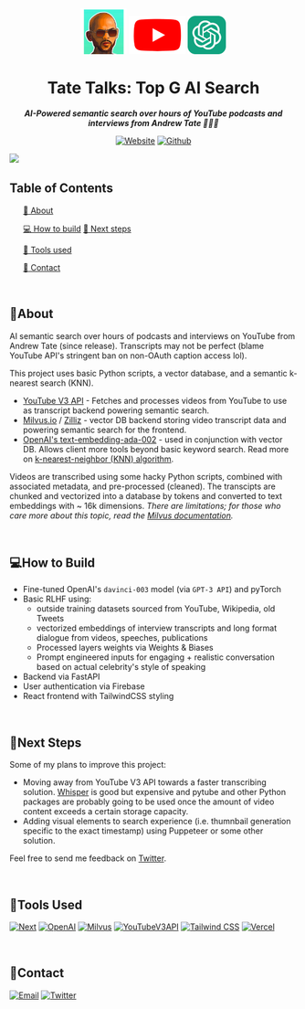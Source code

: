 
 <div align="center">
    <img src="https://github.com/vdutts7/dump/blob/main/tate-talks-1.jpeg" alt="Logo" width="80" height="80">
    <img src="https://github.com/vdutts7/dump/blob/main/youtube-logo.png" alt="Logo" width="100" height="67">
    <img src="https://github.com/vdutts7/dump/blob/main/openai-logo.png" alt="Logo" width="67" height="67">
    <h1 align="center">
        Tate Talks: Top G AI Search
    </h1>
    <p align="center"> 
        <i><b>AI-Powered semantic search over hours of YouTube podcasts and interviews from Andrew Tate 🚬💸💬</b></i>
        <br/> 
    </p>

[![Website][website]][website-url]
[![Github][github]][github-url]

 </div>
 <img src="https://github.com/vdutts7/dump/blob/main/tate-talks-2.gif"/> 

<br/>

## Table of Contents

<ol>
    <a href="#about">📝 About</a>
        <ul>
        </ul>
    <a href="#how-to-build">💻 How to build</a>
    <a href="#next-steps">🚀 Next steps</a> 
       <ul>
        </ul>
    <a href="#tools-used">🔧 Tools used</a>
        <ul>
        </ul>
    <a href="#contact">👤 Contact</a>
  </ol>

<br/>

## 📝About
AI semantic search over hours of podcasts and interviews on YouTube from Andrew Tate (since release). Transcripts may not be perfect (blame YouTube API's stringent ban on non-OAuth caption access lol).

This project uses basic Python scripts, a vector database, and a semantic k-nearest search (KNN).
- [YouTube V3 API](https://developers.google.com/youtube/v3) - Fetches and processes videos from YouTube to use as transcript backend powering semantic search.
- [Milvus.io](https://milvus.io/) / [Zilliz](https://zilliz.com/) - vector DB backend storing video transcript data and powering semantic search for the frontend.
- [OpenAI's text-embedding-ada-002](https://openai.com/blog/new-and-improved-embedding-model/) - used in conjunction with vector DB. Allows client more tools beyond basic keyword search.
  Read more on [k-nearest-neighbor (KNN) algorithm](https://en.wikipedia.org//wiki/K-nearest_neighbors_algorithm).

Videos are transcribed using some hacky Python scripts, combined with associated metadata, and pre-processed (cleaned). The transcipts are chunked and vectorized into a database by tokens and converted to text embeddings with ~ 16k dimensions. <i>There are limitations; for those who care more about this topic, read the [Milvus documentation](https://milvus.io/docs/limitations.md#Dimensions-of-a-vector).</i>


<br/>

## 💻How to Build
- Fine-tuned OpenAI's `davinci-003` model (via `GPT-3 API`) and pyTorch
- Basic RLHF using:
  - outside training datasets sourced from YouTube, Wikipedia, old Tweets
  - vectorized embeddings of interview transcripts and long format dialogue from videos, speeches, publications
  - Processed layers weights via Weights & Biases
  - Prompt engineered inputs for engaging + realistic conversation based on actual celebrity's style of speaking
- Backend via FastAPI
- User authentication via Firebase
- React frontend with TailwindCSS styling

<br/>

## 🚀Next Steps
Some of my plans to improve this project:

- Moving away from YouTube V3 API towards a faster transcribing solution. [Whisper](https://openai.com/research/whisper) is good but expensive and pytube and other Python packages are probably going to be used once the amount of video content exceeds a certain storage capacity.
- Adding visual elements to search experience (i.e. thumnbail generation specific to the exact timestamp) using Puppeteer or some other solution.

Feel free to send me feedback on [Twitter](https://twitter.com/vdutts7).

<br/>

## 🔧Tools Used
[![Next][next]][next-url]
[![OpenAI][openai]][openai-url]
[![Milvus][milvus]][milvus-url]
[![YouTubeV3API][youtubev3api]][youtubev3api-url]
[![Tailwind CSS][tailwindcss]][tailwindcss-url]
[![Vercel][vercel]][vercel-url]


<br/>

## 👤Contact

[![Email][email]][email-url]
[![Twitter][twitter]][twitter-url]

<!-- MARKDOWN LINKS & IMAGES -->
<!-- https://www.markdownguide.org/basic-syntax/#reference-style-links -->


[next]: https://img.shields.io/badge/next.js-000000?style=for-the-badge&logo=nextdotjs&logoColor=white
[next-url]: https://nextjs.org/
[youtubev3api]: https://img.shields.io/badge/YouTube_V3_API-DD0031?style=for-the-badge&logo=https://github.com/vdutts7/ai-topg-searchbot/blob/main/public/youtube.png&color=ffffff
[youtubev3api-url]: https://developers.google.com/youtube/v3
[tailwindcss]: https://img.shields.io/badge/Tailwind_CSS-38B2AC?style=for-the-badge&logo=tailwind-css&logoColor=skyblue&color=0A192F
[tailwindcss-url]: https://tailwindcss.com/
[openai]: https://img.shields.io/badge/OpenAI%20ada--002%20GPT-0058A0?style=for-the-badge&logo=openai&logoColor=white&color=4aa481
[openai-url]: https://openai.com/
[milvus]: https://img.shields.io/badge/Milvus-DD0031?style=for-the-badge&logo=https://github.com/vdutts7/ai-topg-searchbot/blob/main/public/milvus.png&color=00d5ff
[milvus-url]: https://milvus.io/
[typescript]: https://img.shields.io/badge/TypeScript-007ACC?style=for-the-badge&logo=typescript&logoColor=white
[typescript-url]: https://www.typescriptlang.org/
[vercel]: https://img.shields.io/badge/Vercel-FFFFFF?style=for-the-badge&logo=Vercel&logoColor=white&color=black
[vercel-url]: https://Vercel.com/

[website]: https://img.shields.io/badge/🔗Website-7f18ff?style=for-the-badge
[website-url]: https://tate-talks.vercel.app/
[github]: https://img.shields.io/badge/💻Github-000000?style=for-the-badge
[github-url]: https://github.com/vdutts7/tate-talks/
[email]: https://img.shields.io/badge/me@vdutts7.com-FFCA28?style=for-the-badge&logo=Gmail&logoColor=00bbff&color=black
[email-url]: #
[twitter]: https://img.shields.io/badge/Twitter-FFCA28?style=for-the-badge&logo=Twitter&logoColor=00bbff&color=black
[twitter-url]: https://twitter.com/vdutts7/    
